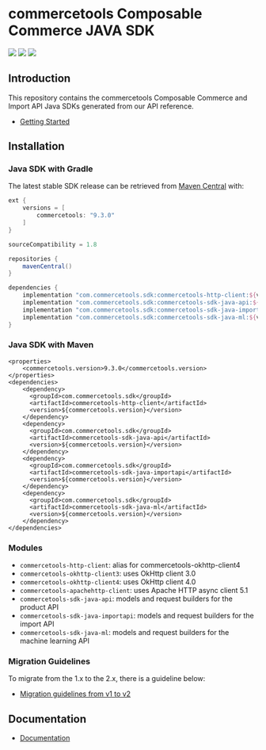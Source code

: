 # commercetools Composable Commerce JAVA SDK


[![][maven img]][maven]
[![][snyk img]][snyk]
[![][license img]][license]

## Introduction

This repository contains the commercetools Composable Commerce and Import API Java SDKs generated from our API reference.

* [Getting Started](https://commercetools.github.io/commercetools-sdk-java-v2/javadoc/com/commercetools/docs/meta/GettingStarted.html)

## Installation

### Java SDK with Gradle

The latest stable SDK release can be retrieved from [Maven Central](https://search.maven.org/search?q=g:com.commercetools.sdk) with:


```gradle
ext {
    versions = [
        commercetools: "9.3.0"
    ]
}

sourceCompatibility = 1.8

repositories {
    mavenCentral()
}

dependencies {
    implementation "com.commercetools.sdk:commercetools-http-client:${versions.commercetools}"
    implementation "com.commercetools.sdk:commercetools-sdk-java-api:${versions.commercetools}"
    implementation "com.commercetools.sdk:commercetools-sdk-java-importapi:${versions.commercetools}"
    implementation "com.commercetools.sdk:commercetools-sdk-java-ml:${versions.commercetools}"
}
```

### Java SDK with Maven

```maven
<properties>
    <commercetools.version>9.3.0</commercetools.version>
</properties>
<dependencies>
    <dependency>
      <groupId>com.commercetools.sdk</groupId>
      <artifactId>commercetools-http-client</artifactId>
      <version>${commercetools.version}</version>
    </dependency>
    <dependency>
      <groupId>com.commercetools.sdk</groupId>
      <artifactId>commercetools-sdk-java-api</artifactId>
      <version>${commercetools.version}</version>
    </dependency>
    <dependency>
      <groupId>com.commercetools.sdk</groupId>
      <artifactId>commercetools-sdk-java-importapi</artifactId>
      <version>${commercetools.version}</version>
    </dependency>
    <dependency>
      <groupId>com.commercetools.sdk</groupId>
      <artifactId>commercetools-sdk-java-ml</artifactId>
      <version>${commercetools.version}</version>
    </dependency>
</dependencies>
```

### Modules

* `commercetools-http-client`: alias for commercetools-okhttp-client4
* `commercetools-okhttp-client3`: uses OkHttp client 3.0
* `commercetools-okhttp-client4`: uses OkHttp client 4.0
* `commercetools-apachehttp-client`: uses Apache HTTP async client 5.1
* `commercetools-sdk-java-api`: models and request builders for the product API
* `commercetools-sdk-java-importapi`: models and request builders for the import API
* `commercetools-sdk-java-ml`: models and request builders for the machine learning API

### Migration Guidelines
To migrate from the 1.x to the 2.x, there is a guideline below:
* [Migration guidelines from v1 to v2](Migration.md)

## Documentation

* [Documentation](https://commercetools.github.io/commercetools-sdk-java-v2/javadoc)

[snyk]:https://snyk.io/test/github/commercetools/commercetools-sdk-java-v2
[snyk img]:https://snyk.io/test/github/commercetools/commercetools-sdk-java-v2/badge.svg

[maven]:https://search.maven.org/search?q=g:com.commercetools.sdk%20AND%20a:commercetools-sdk-java-api
[maven img]:https://maven-badges.herokuapp.com/maven-central/com.commercetools.sdk/commercetools-sdk-java-api/badge.svg

[mavenimportapi]:https://search.maven.org/search?q=g:com.commercetools.sdk%20AND%20a:commercetools-sdk-java-importapi
[mavenimportapi img]:https://maven-badges.herokuapp.com/maven-central/com.commercetools.sdk/commercetools-sdk-java-importapi/badge.svg

[license]:LICENSE.md
[license img]:https://img.shields.io/badge/License-Apache%202-blue.svg
